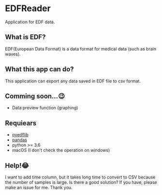 # EDFReader
Application for EDF data.

## What is EDF?
EDF(European Data Format) is a data format for medical data (such as brain waves).

## What this app can do?
This application can export any data saved in EDF file to csv format.

## Comming soon...😉
- Data preview function (graphing)

## Requiears
- [pyedflib](https://pyedflib.readthedocs.io/en/latest/)
- [pandas](https://pandas.pydata.org/)
- python >= 3.6
- macOS (I don't check the operation on windows)

## Help!😂
I want to add time column, but it takes long time to convert to CSV because the number of samples is large. Is there a good solution? If you have, please make an issue for me. Thank you.

